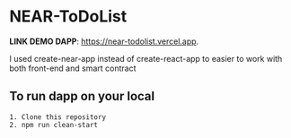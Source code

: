 # NEAR-ToDoList
**LINK DEMO DAPP**: https://near-todolist.vercel.app.

I used create-near-app instead of create-react-app to easier to work with both front-end and smart contract
## To run dapp on your local
	1. Clone this repository
	2. npm run clean-start
